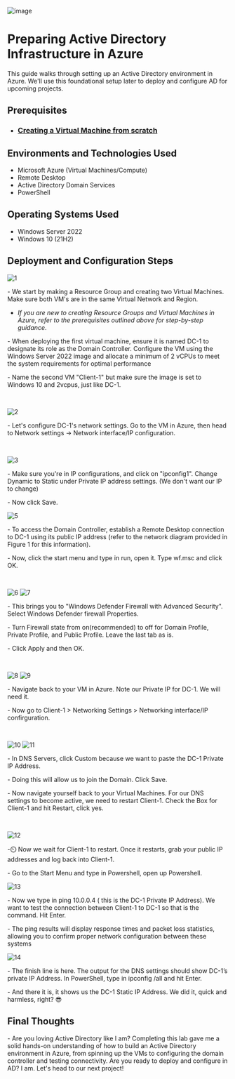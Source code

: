 <p align="center">

  ![image](https://github.com/user-attachments/assets/0693c1dd-f224-4ef3-aaee-9197485cf973)

</p>


<h1>Preparing Active Directory Infrastructure in Azure</h1>
This guide walks through setting up an Active Directory environment in Azure. We'll use this foundational setup later to deploy and configure AD for upcoming projects.<br />


<h2>Prerequisites</h2>

- ### [Creating a Virtual Machine from scratch](https://github.com/jbflores95/Virtual-machine)

<h2>Environments and Technologies Used</h2>

- Microsoft Azure (Virtual Machines/Compute)
- Remote Desktop
- Active Directory Domain Services
- PowerShell

<h2>Operating Systems Used </h2>

- Windows Server 2022
- Windows 10 (21H2)



<h2>Deployment and Configuration Steps</h2>

<p>

![1](https://github.com/user-attachments/assets/fec1d9cc-f229-408a-af4c-c58c602da480)

</p>
<p>
- We start by making a Resource Group and creating two Virtual Machines. Make sure both VM's are in the same Virtual Network and Region.


  + *If you are new to creating Resource Groups and Virtual Machines in Azure, refer to the prerequisites outlined above for step-by-step guidance*.
</p>
<p>
- When deploying the first virtual machine, ensure it is named DC-1 to designate its role as the Domain Controller. Configure the VM using the Windows Server 2022 image and allocate a minimum of 2 vCPUs to meet the system requirements for optimal performance
</p>
- Name the second VM "Client-1" but make sure the image is set to Windows 10 and 2vcpus, just like DC-1.
<p>
<br />
<p>

![2](https://github.com/user-attachments/assets/ea4f06d6-4bcc-4a34-afa7-696deb2b9ff9)

</p>
<p>
- Let's configure DC-1's network settings. Go to the VM in Azure, then head to Network settings → Network interface/IP configuration.
</p>
<br />

<p>

![3](https://github.com/user-attachments/assets/f4f4a611-9efb-4063-a172-4db90059d6b3)

</p>
<p>
- Make sure you're in IP configurations, and click on "ipconfig1". Change Dynamic to Static under Private IP address settings. (We don't want our IP to change)
</p>
- Now click Save.
<br />

<p>

![5](https://github.com/user-attachments/assets/cbda2330-f2dd-4440-9e21-10f9fd456289)

</p>
<p>
- To access the Domain Controller, establish a Remote Desktop connection to DC-1 using its public IP address (refer to the network diagram provided in Figure 1 for this information).
</p>
- Now, click the start menu and type in run, open it. Type wf.msc and click OK.
</p>
<br />

<p>

![6](https://github.com/user-attachments/assets/36df4e12-d450-466f-a4f1-8bafb1d4fe23)
![7](https://github.com/user-attachments/assets/810946c4-40f4-4f99-8c9e-11c75b07106a)

</p>
<p>
- This brings you to "Windows Defender Firewall with Advanced Security". Select Windows Defender firewall Properties. 
</p>
- Turn Firewall state from on(recommended) to off for Domain Profile, Private Profile, and Public Profile. Leave the last tab as is.
</p>
- Click Apply and then OK.
</p>
<br />


<p>

![8](https://github.com/user-attachments/assets/12e1b5cd-88ad-4df9-bde5-dedd167306ce)
![9](https://github.com/user-attachments/assets/443063a6-5678-40e8-851a-d2a11052238f)

</p>
<p>
- Navigate back to your VM in Azure. Note our Private IP for DC-1. We will need it.
</p>
- Now go to Client-1 > Networking Settings > Networking interface/IP confirguration.
</p>
<br />


<p>

![10](https://github.com/user-attachments/assets/ff7d1f5f-561d-4074-81bb-a3af18cdee5e)
![11](https://github.com/user-attachments/assets/bcad0de5-9ee8-4e46-a422-c5e0001756b9)

</p>
<p>
- In DNS Servers, click Custom because we want to paste the DC-1 Private IP Address.
</p>
- Doing this will allow us to join the Domain. Click Save.
</p>
- Now navigate yourself back to your Virtual Machines. For our DNS settings to become active, we need to restart Client-1. Check the Box for Client-1 and hit Restart, click yes.
</p>
<br />

<p>

![12](https://github.com/user-attachments/assets/5796eb6b-2113-4f20-b7b8-ad0aba15e28b)

</p>
<p>
-⏲️ Now we wait for Client-1 to restart. Once it restarts, grab your public IP addresses and log back into Client-1.
</p>
- Go to the Start Menu and type in Powershell, open up Powershell.
<br />

<p>

![13](https://github.com/user-attachments/assets/249999e6-a052-4e46-8bbc-1194f9b85afe)

</p>
<p>
- Now we type in ping 10.0.0.4 ( this is the DC-1 Private IP Address). We want to test the connection between Client-1 to DC-1 so that is the command. Hit Enter. 
</p>
- The ping results will display response times and packet loss statistics, allowing you to confirm proper network configuration between these systems
<br />

<p>

![14](https://github.com/user-attachments/assets/14a1fb33-c99a-4fa9-aee8-786ce77f95f7)

</p>
<p>
- The finish line is here. The output for the DNS settings should show DC-1’s private IP Address. In PowerShell, type in ipconfig /all and hit Enter.
</p>
- And there it is, it shows us the DC-1 Static IP Address. We did it, quick and harmless, right? 😎
<br />


<h2>Final Thoughts</h2>
</p>
- Are you loving Active Directory like I am? Completing this lab gave me a solid hands-on understanding of how to build an Active Directory environment in Azure, from spinning up the VMs to configuring the domain controller and testing connectivity. Are you ready to deploy and configure in AD? I am. Let's head to our next project!
<br/>
